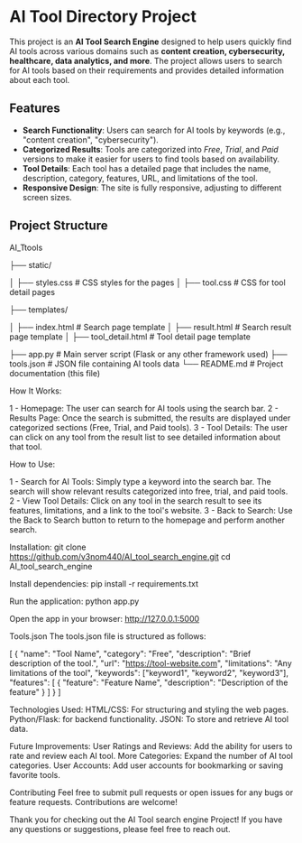 # AI Tool Directory Project

This project is an **AI Tool Search Engine** designed to help users quickly find AI tools across various domains such as **content creation, cybersecurity, healthcare, data analytics, and more**. 
The project allows users to search for AI tools based on their requirements and provides detailed information about each tool.

## Features

- **Search Functionality**: Users can search for AI tools by keywords (e.g., "content creation", "cybersecurity").
- **Categorized Results**: Tools are categorized into *Free*, *Trial*, and *Paid* versions to make it easier for users to find tools based on availability.
- **Tool Details**: Each tool has a detailed page that includes the name, description, category, features, URL, and limitations of the tool.
- **Responsive Design**: The site is fully responsive, adjusting to different screen sizes.

## Project Structure
AI_Ttools

├── static/

│   ├── styles.css          # CSS styles for the pages
│   ├── tool.css            # CSS for tool detail pages

├── templates/

│   ├── index.html          # Search page template
│   ├── result.html         # Search result page template
│   ├── tool_detail.html    # Tool detail page template

├── app.py                  # Main server script (Flask or any other framework used)
├── tools.json              # JSON file containing AI tools data
└── README.md               # Project documentation (this file)

How It Works:

1 - Homepage: The user can search for AI tools using the search bar.
2 - Results Page: Once the search is submitted, the results are displayed under categorized sections (Free, Trial, and Paid tools).
3 - Tool Details: The user can click on any tool from the result list to see detailed information about that tool.

How to Use:

1 - Search for AI Tools: Simply type a keyword into the search bar. The search will show relevant results categorized into free, trial, and paid tools.
2 - View Tool Details: Click on any tool in the search result to see its features, limitations, and a link to the tool's website.
3 - Back to Search: Use the Back to Search button to return to the homepage and perform another search.

Installation:
git clone https://github.com/v3nom440/AI_tool_search_engine.git
cd AI_tool_search_engine

Install dependencies:
pip install -r requirements.txt

Run the application:
python app.py

Open the app in your browser:
http://127.0.0.1:5000

Tools.json
The tools.json file is structured as follows:

[
    {
        "name": "Tool Name",
        "category": "Free",
        "description": "Brief description of the tool.",
        "url": "https://tool-website.com",
        "limitations": "Any limitations of the tool",
        "keywords": ["keyword1", "keyword2", "keyword3"],
        "features": [
            {
                "feature": "Feature Name",
                "description": "Description of the feature"
            }
        ]
      }
]

Technologies Used:
HTML/CSS: For structuring and styling the web pages.
Python/Flask: for backend functionality.
JSON: To store and retrieve AI tool data.

Future Improvements:
User Ratings and Reviews: Add the ability for users to rate and review each AI tool.
More Categories: Expand the number of AI tool categories.
User Accounts: Add user accounts for bookmarking or saving favorite tools.

Contributing
Feel free to submit pull requests or open issues for any bugs or feature requests. Contributions are welcome!

Thank you for checking out the AI Tool search engine Project! If you have any questions or suggestions, please feel free to reach out.
